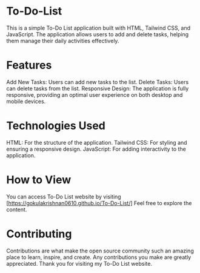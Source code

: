 # To-Do-List

This is a simple To-Do List application built with HTML, Tailwind CSS, and JavaScript. The application allows users to add and delete tasks, helping them manage their daily activities effectively.

# Features

Add New Tasks: Users can add new tasks to the list.
Delete Tasks: Users can delete tasks from the list.
Responsive Design: The application is fully responsive, providing an optimal user experience on both desktop and mobile devices.

# Technologies Used

HTML: For the structure of the application.
Tailwind CSS: For styling and ensuring a responsive design.
JavaScript: For adding interactivity to the application.

# How to View

You can access To-Do List website by visiting [https://gokulakrishnan0610.github.io/To-Do-List/] Feel free to explore the content.

# Contributing

Contributions are what make the open source community such an amazing place to learn, inspire, and create. Any contributions you make are greatly appreciated.
Thank you for visiting my To-Do List website.  
